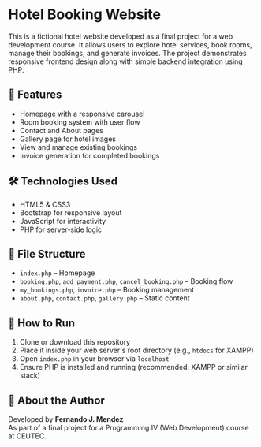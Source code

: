 # Hotel Booking Website

This is a fictional hotel website developed as a final project for a web development course. It allows users to explore hotel services, book rooms, manage their bookings, and generate invoices. The project demonstrates responsive frontend design along with simple backend integration using PHP.

## 🔧 Features

- Homepage with a responsive carousel
- Room booking system with user flow
- Contact and About pages
- Gallery page for hotel images
- View and manage existing bookings
- Invoice generation for completed bookings

## 🛠️ Technologies Used

- HTML5 & CSS3
- Bootstrap for responsive layout
- JavaScript for interactivity
- PHP for server-side logic

## 📁 File Structure

- `index.php` – Homepage
- `booking.php`, `add_payment.php`, `cancel_booking.php` – Booking flow
- `my_bookings.php`, `invoice.php` – Booking management
- `about.php`, `contact.php`, `gallery.php` – Static content

## 🚀 How to Run

1. Clone or download this repository
2. Place it inside your web server's root directory (e.g., `htdocs` for XAMPP)
3. Open `index.php` in your browser via `localhost`
4. Ensure PHP is installed and running (recommended: XAMPP or similar stack)

## 🙋 About the Author

Developed by **Fernando J. Mendez**  
As part of a final project for a Programming IV (Web Development) course at CEUTEC.
